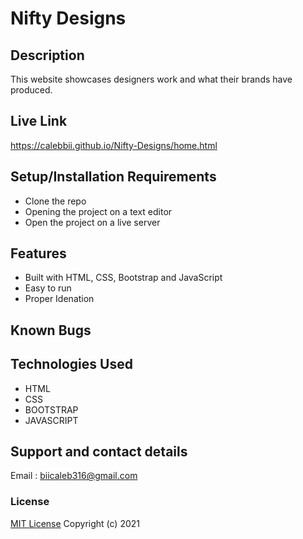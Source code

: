 # Nifty Designs

## Description
This website showcases designers work and what their brands have produced.
## Live Link
https://calebbii.github.io/Nifty-Designs/home.html
## Setup/Installation Requirements
* Clone the repo
* Opening the project on a text editor
* Open the project on a live server
## Features
* Built with HTML, CSS, Bootstrap and JavaScript
* Easy to run
* Proper Idenation

## Known Bugs

## Technologies Used
* HTML
* CSS
* BOOTSTRAP
* JAVASCRIPT
## Support and contact details
Email : biicaleb316@gmail.com
### License
[MIT License](https://github.com/Calebbii/Nifty-Designs/blob/master/LICENSE)
Copyright (c) 2021
